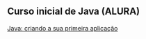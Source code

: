 <h2>Curso inicial de Java (ALURA)</h2>

<a href="https://cursos.alura.com.br/course/java-criando-primeira-aplicacao">
    Java: criando a sua primeira aplicação
</a>
